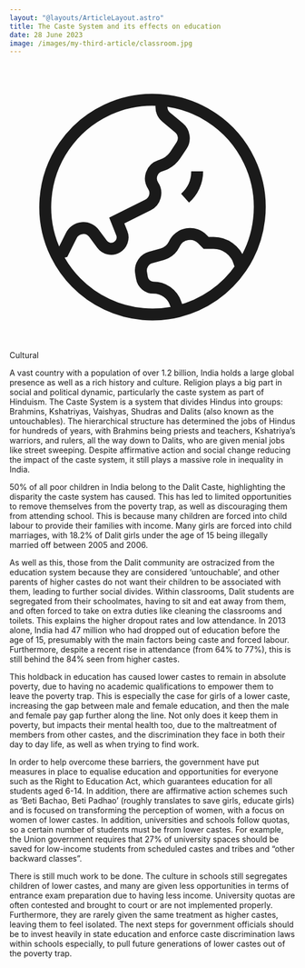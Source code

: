 ```yaml
---
layout: "@layouts/ArticleLayout.astro"
title: The Caste System and its effects on education 
date: 28 June 2023
image: /images/my-third-article/classroom.jpg
---
```


<svg xmlns="http://www.w3.org/2000/svg" fill="none" viewBox="0 0 24 24" strokeWidth={1.5} stroke="currentColor" className="w-6 h-6">
  <path strokeLinecap="round" strokeLinejoin="round" d="M12.75 3.03v.568c0 .334.148.65.405.864l1.068.89c.442.369.535 1.01.216 1.49l-.51.766a2.25 2.25 0 01-1.161.886l-.143.048a1.107 1.107 0 00-.57 1.664c.369.555.169 1.307-.427 1.605L9 13.125l.423 1.059a.956.956 0 01-1.652.928l-.679-.906a1.125 1.125 0 00-1.906.172L4.5 15.75l-.612.153M12.75 3.031a9 9 0 00-8.862 12.872M12.75 3.031a9 9 0 016.69 14.036m0 0l-.177-.529A2.25 2.25 0 0017.128 15H16.5l-.324-.324a1.453 1.453 0 00-2.328.377l-.036.073a1.586 1.586 0 01-.982.816l-.99.282c-.55.157-.894.702-.8 1.267l.073.438c.08.474.49.821.97.821.846 0 1.598.542 1.865 1.345l.215.643m5.276-3.67a9.012 9.012 0 01-5.276 3.67m0 0a9 9 0 01-10.275-4.835M15.75 9c0 .896-.393 1.7-1.016 2.25
</svg>
"  /> 
</svg> 
Cultural

A vast country with a population of over 1.2 billion, India holds a large global presence as well as a rich history and culture. Religion plays a big part in social and political dynamic, particularly the caste system as part of Hinduism.
The Caste System is a system that divides Hindus into groups: Brahmins, Kshatriyas, Vaishyas, Shudras and Dalits (also known as the untouchables). The hierarchical structure has determined the jobs of Hindus for hundreds of years, with Brahmins being priests and teachers, Kshatriya’s warriors, and rulers, all the way down to Dalits, who are given menial jobs like street sweeping. Despite affirmative action and social change reducing the impact of the caste system, it still plays a massive role in inequality in India.

50% of all poor children in India belong to the Dalit Caste, highlighting the disparity the caste system has caused. This has led to limited opportunities to remove themselves from the poverty trap, as well as discouraging them from attending school. This is because many children are forced into child labour to provide their families with income. Many girls are forced into child marriages, with 18.2% of Dalit girls under the age of 15 being illegally married off between 2005 and 2006.

As well as this, those from the Dalit community are ostracized from the education system because they are considered ‘untouchable’, and other parents of higher castes do not want their children to be associated with them, leading to further social divides. Within classrooms, Dalit students are segregated from their schoolmates, having to sit and eat away from them, and often forced to take on extra duties like cleaning the classrooms and toilets. This explains the higher dropout rates and low attendance. In 2013 alone, India had 47 million who had dropped out of education before the age of 15, presumably with the main factors being caste and forced labour. Furthermore, despite a recent rise in attendance (from 64% to 77%), this is still behind the 84% seen from higher castes.

This holdback in education has caused lower castes to remain in absolute poverty, due to having no academic qualifications to empower them to leave the poverty trap. This is especially the case for girls of a lower caste, increasing the gap between male and female education, and then the male and female pay gap further along the line. Not only does it keep them in poverty, but impacts their mental health too, due to the maltreatment of members from other castes, and the discrimination they face in both their day to day life, as well as when trying to find work.

In order to help overcome these barriers, the government have put measures in place to equalise education and opportunities for everyone such as the Right to Education Act, which guarantees education for all students aged 6-14. In addition, there are affirmative action schemes such as ‘Beti Bachao, Beti Padhao’ (roughly translates to save girls, educate girls) and is focused on transforming the perception of women, with a focus on women of lower castes. In addition, universities and schools follow quotas, so a certain number of students must be from lower castes. For example, the Union government requires that 27% of university spaces should be saved for low-income students from scheduled castes and tribes and “other backward classes”.

There is still much work to be done. The culture in schools still segregates children of lower castes, and many are given less opportunities in terms of entrance exam preparation due to having less income. University quotas are often contested and brought to court or are not implemented properly. Furthermore, they are rarely given the same treatment as higher castes, leaving them to feel isolated. The next steps for government officials should be to invest heavily in state education and enforce caste discrimination laws within schools especially, to pull future generations of lower castes out of the poverty trap.
